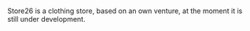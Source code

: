 ### 
Store26  is a clothing store, based on an own venture, at the moment it is still under development.
